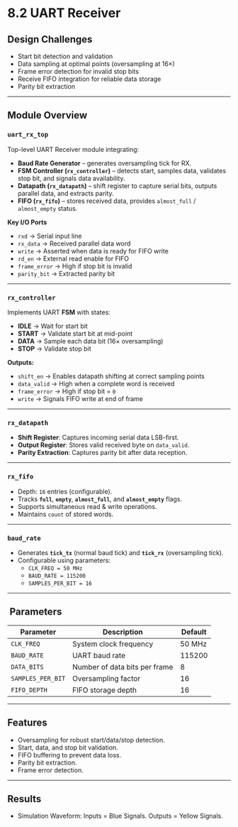 # 8.2 UART Receiver

## Design Challenges
- Start bit detection and validation  
- Data sampling at optimal points (oversampling at 16×)  
- Frame error detection for invalid stop bits  
- Receive FIFO integration for reliable data storage  
- Parity bit extraction  

---

##  Module Overview

###  `uart_rx_top`
Top-level UART Receiver module integrating:
- **Baud Rate Generator** – generates oversampling tick for RX.  
- **FSM Controller (`rx_controller`)** – detects start, samples data, validates stop bit, and signals data availability.  
- **Datapath (`rx_datapath`)** – shift register to capture serial bits, outputs parallel data, and extracts parity.  
- **FIFO (`rx_fifo`)** – stores received data, provides `almost_full` / `almost_empty` status.  

**Key I/O Ports**
- `rxd` → Serial input line  
- `rx_data` → Received parallel data word  
- `write` → Asserted when data is ready for FIFO write  
- `rd_en` → External read enable for FIFO  
- `frame_error` → High if stop bit is invalid  
- `parity_bit` → Extracted parity bit  

---

###  `rx_controller`
Implements UART **FSM** with states:
- **IDLE** → Wait for start bit  
- **START** → Validate start bit at mid-point  
- **DATA** → Sample each data bit (16× oversampling)  
- **STOP** → Validate stop bit  

**Outputs:**
- `shift_en` → Enables datapath shifting at correct sampling points  
- `data_valid` → High when a complete word is received  
- `frame_error` → High if stop bit = `0`  
- `write` → Signals FIFO write at end of frame  

---

###  `rx_datapath`
- **Shift Register**: Captures incoming serial data LSB-first.  
- **Output Register**: Stores valid received byte on `data_valid`.  
- **Parity Extraction**: Captures parity bit after data reception.  

---

###  `rx_fifo`
- Depth: `16` entries (configurable).  
- Tracks **`full`**, **`empty`**, **`almost_full`**, and **`almost_empty`** flags.  
- Supports simultaneous read & write operations.  
- Maintains `count` of stored words.  

---

###  `baud_rate`
- Generates **`tick_tx`** (normal baud tick) and **`tick_rx`** (oversampling tick).  
- Configurable using parameters:  
  - `CLK_FREQ = 50 MHz`  
  - `BAUD_RATE = 115200`  
  - `SAMPLES_PER_BIT = 16`  

---

## ️ Parameters
| Parameter               | Description                           | Default   |
|-------------------------|---------------------------------------|-----------|
| `CLK_FREQ`              | System clock frequency                | 50 MHz    |
| `BAUD_RATE`             | UART baud rate                        | 115200    |
| `DATA_BITS`             | Number of data bits per frame         | 8         |
| `SAMPLES_PER_BIT`       | Oversampling factor                   | 16        |
| `FIFO_DEPTH`            | FIFO storage depth                    | 16        |

---

##  Features
- Oversampling for robust start/data/stop detection.  
- Start, data, and stop bit validation.  
- FIFO buffering to prevent data loss.  
- Parity bit extraction.  
- Frame error detection.  

---
##  Results
- Simulation Waveform:
	Inputs = Blue Signals.
	Outputs = Yellow Signals.
	
	